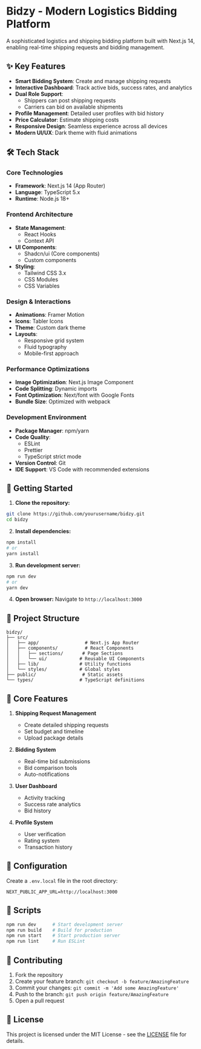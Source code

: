 # Bidzy - Modern Logistics Bidding Platform

A sophisticated logistics and shipping bidding platform built with Next.js 14, enabling real-time shipping requests and bidding management.

## ✨ Key Features

- **Smart Bidding System**: Create and manage shipping requests
- **Interactive Dashboard**: Track active bids, success rates, and analytics
- **Dual Role Support**: 
  - Shippers can post shipping requests
  - Carriers can bid on available shipments
- **Profile Management**: Detailed user profiles with bid history
- **Price Calculator**: Estimate shipping costs
- **Responsive Design**: Seamless experience across all devices
- **Modern UI/UX**: Dark theme with fluid animations

## 🛠️ Tech Stack

### Core Technologies
- **Framework**: Next.js 14 (App Router)
- **Language**: TypeScript 5.x
- **Runtime**: Node.js 18+

### Frontend Architecture
- **State Management**: 
  - React Hooks
  - Context API
- **UI Components**:
  - Shadcn/ui (Core components)
  - Custom components
- **Styling**: 
  - Tailwind CSS 3.x
  - CSS Modules
  - CSS Variables

### Design & Interactions
- **Animations**: Framer Motion
- **Icons**: Tabler Icons
- **Theme**: Custom dark theme
- **Layouts**:
  - Responsive grid system
  - Fluid typography
  - Mobile-first approach

### Performance Optimizations
- **Image Optimization**: Next.js Image Component
- **Code Splitting**: Dynamic imports
- **Font Optimization**: Next/font with Google Fonts
- **Bundle Size**: Optimized with webpack

### Development Environment
- **Package Manager**: npm/yarn
- **Code Quality**:
  - ESLint
  - Prettier
  - TypeScript strict mode
- **Version Control**: Git
- **IDE Support**: VS Code with recommended extensions

## 🚀 Getting Started

1. **Clone the repository:**
```bash
git clone https://github.com/yourusername/bidzy.git
cd bidzy
```

2. **Install dependencies:**
```bash
npm install
# or
yarn install
```

3. **Run development server:**
```bash
npm run dev
# or
yarn dev
```

4. **Open browser:**
Navigate to `http://localhost:3000`

## 📁 Project Structure

```plaintext
bidzy/
├── src/
│   ├── app/                 # Next.js App Router
│   ├── components/          # React Components
│   │   ├── sections/       # Page Sections
│   │   └── ui/            # Reusable UI Components
│   ├── lib/               # Utility functions
│   └── styles/            # Global styles
├── public/                 # Static assets
└── types/                 # TypeScript definitions
```

## 🎯 Core Features

1. **Shipping Request Management**
   - Create detailed shipping requests
   - Set budget and timeline
   - Upload package details

2. **Bidding System**
   - Real-time bid submissions
   - Bid comparison tools
   - Auto-notifications

3. **User Dashboard**
   - Activity tracking
   - Success rate analytics
   - Bid history

4. **Profile System**
   - User verification
   - Rating system
   - Transaction history

## 🔧 Configuration

Create a `.env.local` file in the root directory:

```env
NEXT_PUBLIC_APP_URL=http://localhost:3000
```

## 📝 Scripts

```bash
npm run dev      # Start development server
npm run build    # Build for production
npm run start    # Start production server
npm run lint     # Run ESLint
```

## 🤝 Contributing

1. Fork the repository
2. Create your feature branch: `git checkout -b feature/AmazingFeature`
3. Commit your changes: `git commit -m 'Add some AmazingFeature'`
4. Push to the branch: `git push origin feature/AmazingFeature`
5. Open a pull request

## 📄 License

This project is licensed under the MIT License - see the [LICENSE](LICENSE) file for details.